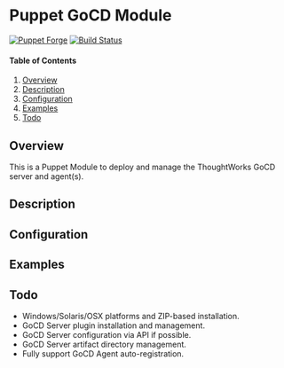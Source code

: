 # Puppet GoCD Module

[![Puppet Forge](http://img.shields.io/puppetforge/v/jmkeyes/gocd.svg)](https://forge.puppetlabs.com/jmkeyes/gocd)
[![Build Status](https://travis-ci.org/jmkeyes/puppet-gocd.svg?branch=master)](https://travis-ci.org/jmkeyes/puppet-gocd)

#### Table of Contents

 1. [Overview](#overview)
 2. [Description](#description)
 3. [Configuration](#configuration)
 4. [Examples](#examples)
 3. [Todo](#todo)

## Overview

This is a Puppet Module to deploy and manage the ThoughtWorks GoCD server and agent(s).

## Description

## Configuration

## Examples

## Todo

  * Windows/Solaris/OSX platforms and ZIP-based installation.
  * GoCD Server plugin installation and management.
  * GoCD Server configuration via API if possible.
  * GoCD Server artifact directory management.
  * Fully support GoCD Agent auto-registration.
